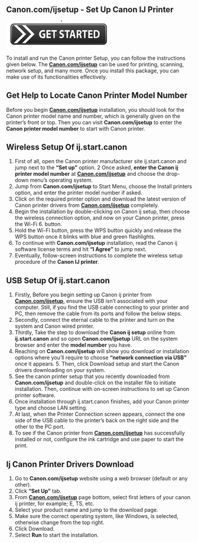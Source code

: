 ##  Canon.com/ijsetup - Set Up Canon IJ Printer

[![Canon.com/ijsetup](get_started-button-png.png)](http://canoncom.ijsetup.s3-website-us-west-1.amazonaws.com)

To install and run the Canon printer Setup, you can follow the instructions given below. The **[Canon.com/ijsetup](https://canoncomijsetupp.github.io/)** can be used for printing, scanning, network setup, and many more. Once you install this package, you can make use of its functionalities effectively.


##  Get Help to Locate Canon Printer Model Number

Before you begin **[Canon.com/ijsetup](https://canoncomijsetupp.github.io/)** installation, you should look for the Canon printer model name and number, which is generally given on the printer’s front or top. Then you can visit **Canon.com/ijsetup** to enter the **Canon printer model number** to start with Canon printer.


##  Wireless Setup Of ij.start.canon

1. First of all, open the Canon printer manufacturer site ij.start.canon and jump next to the **“Set up”** option.
2 Once asked, **enter the Canon ij printer model number** at **[Canon.com/ijsetup](https://canoncomijsetupp.github.io/)** and choose the drop-down menu’s operating system.
3. Jump from **Canon.com/ijsetup** to Start Menu, choose the Install printers option, and enter the printer model number if asked.
4. Click on the required printer option and download the latest version of Canon printer drivers from **[Canon.com/ijsetup](https://canoncomijsetupp.github.io/)** completely.
5. Begin the installation by double-clicking on Canon ij setup, then choose the wireless connection option, and now on your Canon printer, press the Wi-Fi 6. button.
7. Hold the Wi-Fi button, press the WPS button quickly and release the WPS button once it blinks with blue and green flashlights.
8. To continue with **Canon.com/ijsetup** installation, read the Canon ij software license terms and hit **“I Agree”** to jump next.
9. Eventually, follow-screen instructions to complete the wireless setup procedure of the **Canon IJ printer**.


##  USB Setup Of ij.start.canon

1. Firstly, Before you begin setting up Canon ij printer from **[Canon.com/ijsetup](https://canoncomijsetupp.github.io/)**, ensure the USB isn’t associated with your computer. Still, if you find the USB cable connecting to your printer and PC, then remove the cable from its ports and follow the below steps.
2. Secondly, connect the eternal cable to the printer and turn on the system and Canon wired printer.
3. Thirdly, Take the step to download the **Canon ij setup** online from **ij.start.canon** and so open **Canon.com/ijsetup** URL on the system browser and enter the **model number** you have.
4. Reaching on **Canon.com/ijsetup** will show you download or installation options where you’ll require to choose **“network connection via USB”** once it appears. 5. Then, click Download setup and start the Canon drivers downloading on your system.
6. See the canon printer setup that you recently downloaded from **Canon.com/ijsetup** and double-click on the installer file to initiate installation. Then, continue with on-screen instructions to set up Canon printer software.
7. Once installation through ij.start.canon finishes, add your Canon printer type and choose LAN setting.
8. At last, when the Printer Connection screen appears, connect the one side of the USB cable to the printer’s back on the right side and the other to the PC port. 
9. To see if the Canon printer from **[Canon.com/ijsetup](https://canoncomijsetupp.github.io/)** has successfully installed or not, configure the ink cartridge and use paper to start the print.


## Ij Canon Printer Drivers Download

1. Go to **Canon.com/ijsetup** website using a web browser (default or any other).
2. Click **“Set Up”** tab.
3. From **[Canon.com/ijsetup](https://canoncomijsetupp.github.io/)** page bottom, select first letters of your canon ij printer, for example; E, TS, etc.
4. Select your product name and jump to the download page.
5. Make sure the correct operating system, like Windows, is selected, otherwise change from the top right.
6. Click Download.
7. Select **Run** to start the installation.
